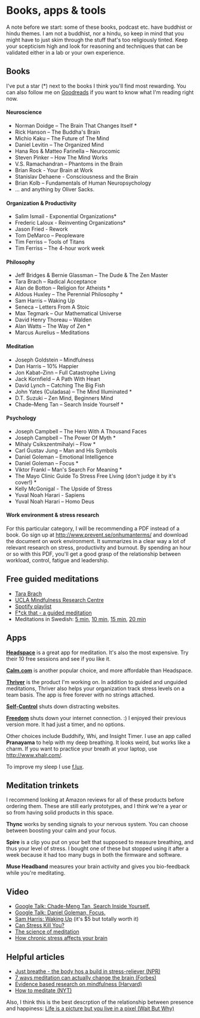# Books, apps & tools

A note before we start: some of these books, podcast etc. have buddhist or hindu themes. I am not a buddhist, nor a hindu, so keep in mind that you might have to just skim through the stuff that's too religiously tinted. Keep your scepticism high and look for reasoning and techniques that can be validated either in a lab or your own experience.

## Books
I've put a star (*) next to the books I think you'll find most rewarding. You can also follow me on [Goodreads](https://www.goodreads.com/user/show/5510398-mattis-erngren) if you want to know what I'm reading right now.

####	Neuroscience
-	Norman Doidge – The Brain That Changes Itself *
-	Rick Hanson – The Buddha's Brain
-	Michio Kaku – The Future of The Mind
-	Daniel Levitin – The Organized Mind  
-	Hana Ros & Matteo Farinella – Neurocomic  
-	Steven Pinker – How The Mind Works
- V.S. Ramachandran – Phantoms in the Brain
- Brian Rock - Your Brain at Work
- Stanislav Dehaene - Consciousness and the Brain
- Brian Kolb – Fundamentals of Human Neuropsychology
-	... and anything by Oliver Sacks.  

####	Organization & Productivity
-	Salim Ismail - Exponential Organizations*
-	Frederic Laloux - Reinventing Organizations*
-	Jason Fried - Rework
- Tom DeMarco – Peopleware
- Tim Ferriss – Tools of Titans
- Tim Ferriss – The 4-hour work week

####	Philosophy
-	Jeff Bridges & Bernie Glassman – The Dude & The Zen Master
-	Tara Brach – Radical Acceptance
-	Alan de Botton – Religion for Atheists *
-	Aldous Huxley – The Perennial Philosophy *
-	Sam Harris – Waking Up
-	Seneca – Letters From A Stoic
-	Max Tegmark – Our Mathematical Universe
-	David Henry Thoreau – Walden  
-	Alan Watts – The Way of Zen *
-	Marcus Aurelius – Meditations

####	Meditation
-	Joseph Goldstein – Mindfulness
-	Dan Harris – 10% Happier
-	Jon Kabat–Zinn – Full Catastrophe Living
-	Jack Kornfield – A Path With Heart
-	David Lynch – Catching The Big Fish
-	John Yates (Culadasa) – The Mind Illuminated *
-	D.T. Suzuki – Zen Mind, Beginners Mind
-	Chade–Meng Tan – Search Inside Yourself *

####	Psychology
-	Joseph Campbell – The Hero With A Thousand Faces
-	Joseph Campbell – The Power Of Myth *
-	Mihaly Csikszentmihalyi – Flow *
-	Carl Gustav Jung – Man and His Symbols
-	Daniel Goleman – Emotional Intelligence
-	Daniel Goleman – Focus *
-	Viktor Frankl – Man's Search For Meaning *
- The Mayo Clinic Guide To Stress Free Living (don't judge it by it's cover!) *
- Kelly McGonigal - The Upside of Stress
-	Yuval Noah Harari - Sapiens
- Yuval Noah Harari – Homo Deus

#### Work environment & stress research
For this particular category, I will be recommending a PDF instead of a book. Go sign up at http://www.prevent.se/onhumanterms/ and download the document on work environment. It summarizes in a clear way a lot of relevant research on stress, productivity and burnout. By spending an hour or so with this PDF, you'll get a good grasp of the relationship between workload, control, fatigue and leadership.

## Free guided meditations
- [Tara Brach](https://www.tarabrach.com/guided-meditations/)
- [UCLA Mindfulness Research Centre](http://marc.ucla.edu/body.cfm?id=22)
- [Spotify playlist](https://open.spotify.com/user/spotify/playlist/7BI8kVITNyvDtW4x7lf3qq)
- [F*ck that - a guided meditation](http://www.funnyordie.com/videos/c6d6848516/f-ck-that-a-guided-meditation?_cc=__d___&_ccid=b04c755435eebf23)
- Meditations in Swedish: [5 min](http://www.lightly.io/files/guided-5min-swedish.m4a), [10 min](http://www.lightly.io/files/guided-10min-swedish.m4a), [15 min](http://www.lightly.io/files/guided-15min-swedish.m4a), [20 min](http://www.lightly.io/files/guided-20min-swedish.m4a)

## Apps
[**Headspace**](http://www.headspace.com) is a great app for meditation. It's also the most expensive. Try their 10 free sessions and see if you like it.

[**Calm.com**](http://www.calm.com) is another popular choice, and more affordable than Headspace.

[**Thriver**](http://www.thriver.io) is the product I'm working on. In addition to guided and unguided meditations, Thriver also helps your organization track stress levels on a team basis. The app is free forever with no strings attached.

[**Self-Control**](https://selfcontrolapp.com/) shuts down distracting websites.

[**Freedom**](https://freedom.to/) shuts down your internet connection. :) I enjoyed their previous version more. It had just a timer, and no options. 

Other choices include Buddhify, Whi, and Insight Timer. I use an app called **Pranayama** to help with my deep breathing. It looks weird, but works like a charm. If you want to practice your breath at your laptop, use http://www.xhalr.com/.

To improve my sleep I use [f.lux](https://justgetflux.com/).

## Meditation trinkets
I recommend looking at Amazon reviews for all of these products before ordering them. These are still early prototypes, and I think we're a year or so from having solid products in this space.

**Thync** works by sending signals to your nervous system. You can choose between boosting your calm and your focus.

**Spire** is a clip you put on your belt that supposed to measure breathing, and thus your level of stress. I bought one of these but stopped using it after a week because it had too many bugs in both the firmware and software.

**Muse Headband** measures your brain activity and gives you bio-feedback while you're meditating.

## Video
- [Google Talk: Chade-Meng Tan, Search Inside Yourself.](https://www.youtube.com/watch?v=r8fcqrNO7so)
- [Google Talk: Daniel Goleman, Focus.](https://www.youtube.com/watch?v=b9yRmpcXKjY)
- [Sam Harris: Waking Up](https://vimeo.com/ondemand/wakingup/115712819) (it's $5 but totally worth it)
- [Can Stress Kill You?](https://www.youtube.com/watch?v=vzrjEP5MOT4)
- [The science of meditation](https://www.youtube.com/watch?v=Aw71zanwMnY)
- [How chronic stress affects your brain](https://www.facebook.com/TEDEducation/videos/1127655593914312/)

## Helpful articles
- [Just breathe - the body hos a build in stress-reliever (NPR)](http://www.npr.org/2010/12/06/131734718/just-breathe-body-has-a-built-in-stress-reliever)
- [7 ways meditation can actually change the brain (Forbes)](http://www.forbes.com/sites/alicegwalton/2015/02/09/7-ways-meditation-can-actually-change-the-brain/)
- [Evidence based research on mindfulness (Harvard)](http://evp.harvard.edu/book/where-can-i-find-evidence-based-research-mindfulness)
- [How to meditate (NYT)](http://www.nytimes.com/well/guides/how-to-meditate?emc=edit_ne_20160908&nl=evening-briefing&nlid=72964445&te=1)

Also, I think this is the best descrption of the relationship between presence and happiness: [Life is a picture but you live in a pixel (Wait But Why)](http://waitbutwhy.com/2013/11/life-is-picture-but-you-live-in-pixel.html)

